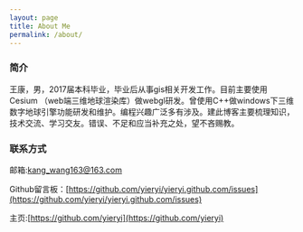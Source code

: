 ```yaml
---
layout: page
title: About Me
permalink: /about/
---
```


### 简介

王康，男，2017届本科毕业，毕业后从事gis相关开发工作。目前主要使用Cesium （web端三维地球渲染库）做webgl研发。曾使用C++做windows下三维数字地球引擎功能研发和维护。编程兴趣广泛多有涉及。建此博客主要梳理知识，技术交流、学习交友。错误、不足和应当补充之处，望不吝赐教。

### 联系方式

邮箱:[kang_wang163@163.com](mailto:kang_wang163@163.com)

Github留言板：[https://github.com/yieryi/yieryi.github.com/issues](https://github.com/yieryi/yieryi.github.com/issues)

主页:[https://github.com/yieryi](https://github.com/yieryi)

